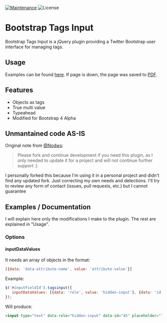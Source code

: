 [![Maintenance](https://img.shields.io/badge/Maintained%3F-my%20own%20needs-yellow.svg)](https://github.com/Nodws/bootstrap4-tagsinput#unmantained-code-as-is) ![License](https://img.shields.io/badge/license-MIT-green)


# Bootstrap Tags Input
Bootstrap Tags Input is a jQuery plugin providing a Twitter Bootstrap user interface for managing tags.


## Usage
Examples can be found [here](http://bootstrap-tagsinput.github.io/bootstrap-tagsinput/examples/).
If page is down, the page was saved to [PDF](https://github.com/betler/bootstrap4-tagsinput/blob/master/Bootstrap%20Tags%20Input.pdf). 

## Features
* Objects as tags
* True multi value
* Typeahead
* Modified for Bootstrap 4 Alpha

## Unmantained code AS-IS
Original note from [@Nodws](https://github.com/Nodws/bootstrap4-tagsinput): 
> Please fork and continue development if you need this plugin, as I only needed to update it for a project and will not continue further support :)

I personally forked this because I'm using it in a personal project and didn't find any updated fork. Just correcting my own needs and detections. I'll try to review any form of contact (issues, pull requests, etc.) but I cannot guarantee

## Examples / Documentation
I will explain here only the modifications I make to the plugin. The rest are explained in "Usage".

### Options

#### inputDataValues
It needs an array of objects in the format:
```javascript
[{data: 'data-attribute-name', value: 'attribute-value'}]
```
Example:
```javascript
$('#inputFieldId').tagsinput({
   inputDataValues: [{data: 'role', value: 'hidden-input'}, {data: 'id', value: 45}]
});
```
Will produce:
```html
<input type="text" data-role="hidden-input" data-id="45" placeholder="">
```
